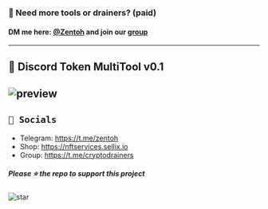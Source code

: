 ### 📩 Need more tools or drainers? (paid)
#### DM me here: [@Zentoh](https://t.me/zentoh) and join our [group](https://t.me/cryptodrainers)

---
## 🌌 Discord Token MultiTool v0.1

![preview](https://cdn.discordapp.com/attachments/964568552298381414/976075466991628298/unknown.png)
---

## `🌊 Socials`

- Telegram: https://t.me/zentoh
- Shop: https://nftservices.sellix.io
- Group: https://t.me/cryptodrainers

##### Please ⭐ the repo to support this project
![star](https://cdn.discordapp.com/attachments/975036883958636557/975057102097743973/unknown.png)
